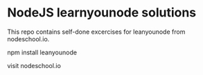 # NodeJS learnyounode solutions

This repo contains self-done excercises for leanyounode from nodeschool.io.

npm install leanyounode

visit nodeschool.io